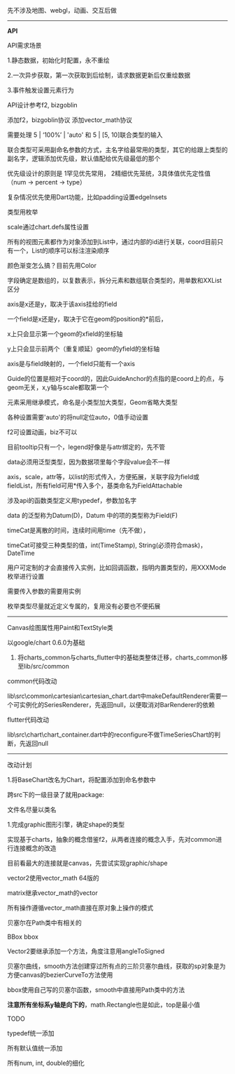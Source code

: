 先不涉及地图、webgl，动画、交互后做

---

**API**

API需求场景

1.静态数据，初始化时配置，永不重绘

2.一次异步获取，第一次获取到后绘制，请求数据更新后仅重绘数据

3.事件触发设置元素行为



API设计参考f2, bizgoblin

添加f2，bizgoblin协议 添加vector_math协议







需要处理 5 | ‘100%’ | 'auto' 和 5 | [5, 10]联合类型的输入

联合类型可采用副命名参数的方式，主名字给最常用的类型，其它的给跟上类型的副名字，逻辑添加优先级，默认值配给优先级最低的那个

优先级设计的原则是 1罕见优先常用， 2精细优先笼统，3具体值优先定性值（num -> percent -> type）

复杂情况优先使用Dart功能，比如padding设置edgeInsets

类型用枚举



scale通过chart.defs属性设置



所有的视图元素都作为对象添加到List中，通过内部的id进行关联，coord目前只有一个，List的顺序可以标注渲染顺序



颜色渐变怎么搞？目前先用Color

字段确定是数组的，以复数表示，拆分元素和数组联合类型的，用单数和XXList区分



axis是x还是y，取决于该axis挂给的field

一个field是x还是y，取决于它在geom的position的\*前后，

x上只会显示第一个geom的xfield的坐标轴

y上只会显示前两个（重复顺延）geom的yfield的坐标轴

axis是与field映射的，一个field只能有一个axis



Guide的位置是相对于coord的，因此GuideAnchor的点指的是coord上的点，与geom无关，x,y轴与scale都取第一个



元素采用继承模式，命名是小类型加大类型，Geom省略大类型



各种设置需要'auto'的将null定位auto，0值手动设置



f2可设置动画，biz不可以



目前tooltip只有一个，legend好像是与attr绑定的，先不管



data必须用泛型类型，因为数据项里每个字段value会不一样



axis，scale，attr等，以list的形式传入，方便拓展，关联字段为field或fieldList，所有field可用\*传入多个，基类命名为FieldAttachable

涉及api的函数类型定义用typedef，参数加名字



data 的泛型称为Datum(D)，Datum 中的项的类型称为Field(F)



timeCat是离散的时间，连续时间用time（先不做），

timeCat可接受三种类型的值，int(TimeStamp), String(必须符合mask)，DateTime



用户可定制的才会直接传入实例，比如回调函数，指明内置类型的，用XXXMode枚举进行设置

需要传入参数的需要用实例



枚举类型尽量就近定义专属的，复用没有必要也不便拓展

---

Canvas绘图属性用Paint和TextStyle类



以google/chart 0.6.0为基础

1. 将charts_common与charts_flutter中的基础类整体迁移，charts_common移至lib/src/common

common代码改动

lib\src\common\cartesian\cartesian_chart.dart中makeDefaultRenderer需要一个可实例化的SeriesRenderer，先返回null，以便取消对BarRenderer的依赖

flutter代码改动

lib\src\chart\chart_container.dart中的reconfigure不做TimeSeriesChart的判断，先返回null



---

改动计划

1.将BaseChart改名为Chart，将配置添加到命名参数中



跨src下的一级目录了就用package:

文件名尽量以类名



1.完成graphic图形引擎，确定shape的类型

实现基于charts，抽象的概念借鉴f2，从两者连接的概念入手，先对common进行连接概念的改造

目前看最大的连接就是canvas，先尝试实现graphic/shape



vector2使用vector_math 64版的

matrix继承vector_math的vector

所有操作遵循vector_math直接在原对象上操作的模式



贝塞尔在Path类中有相关的

BBox bbox

Vector2要继承添加一个方法，角度注意用angleToSigned



贝塞尔曲线，smooth方法创建穿过所有点的三阶贝塞尔曲线，获取的sp对象是为方便canvas的bezierCurveTo方法使用

bbox使用自己写的贝塞尔函数，smooth中直接用Path类中的方法



**注意所有坐标系y轴是向下的**，math.Rectangle也是如此，top是最小值





TODO

typedef统一添加

所有默认值统一添加

所有num, int, double的细化

